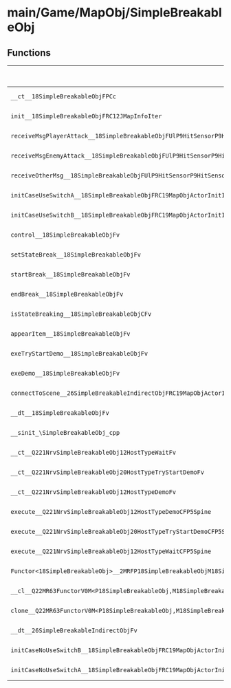 # main/Game/MapObj/SimpleBreakableObj

## Functions

| Name | Address | Match % |
|------|---------|---------|
| `__ct__18SimpleBreakableObjFPCc` | `0x80225CA4` | :x: (0.0%) |
| `init__18SimpleBreakableObjFRC12JMapInfoIter` | `0x80225D1C` | :x: (0.0%) |
| `receiveMsgPlayerAttack__18SimpleBreakableObjFUlP9HitSensorP9HitSensor` | `0x80226040` | :x: (0.0%) |
| `receiveMsgEnemyAttack__18SimpleBreakableObjFUlP9HitSensorP9HitSensor` | `0x8022615C` | :x: (0.0%) |
| `receiveOtherMsg__18SimpleBreakableObjFUlP9HitSensorP9HitSensor` | `0x80226218` | :x: (0.0%) |
| `initCaseUseSwitchA__18SimpleBreakableObjFRC19MapObjActorInitInfo` | `0x802262B0` | :x: (0.0%) |
| `initCaseUseSwitchB__18SimpleBreakableObjFRC19MapObjActorInitInfo` | `0x802262B4` | :x: (0.0%) |
| `control__18SimpleBreakableObjFv` | `0x80226314` | :x: (0.0%) |
| `setStateBreak__18SimpleBreakableObjFv` | `0x802263F4` | :x: (0.0%) |
| `startBreak__18SimpleBreakableObjFv` | `0x80226484` | :x: (0.0%) |
| `endBreak__18SimpleBreakableObjFv` | `0x80226550` | :x: (0.0%) |
| `isStateBreaking__18SimpleBreakableObjCFv` | `0x802265C8` | :x: (0.0%) |
| `appearItem__18SimpleBreakableObjFv` | `0x80226628` | :x: (0.0%) |
| `exeTryStartDemo__18SimpleBreakableObjFv` | `0x802266EC` | :x: (0.0%) |
| `exeDemo__18SimpleBreakableObjFv` | `0x80226760` | :x: (0.0%) |
| `connectToScene__26SimpleBreakableIndirectObjFRC19MapObjActorInitInfo` | `0x802267EC` | :x: (0.0%) |
| `__dt__18SimpleBreakableObjFv` | `0x802267F0` | :x: (0.0%) |
| `__sinit_\SimpleBreakableObj_cpp` | `0x8022684C` | :x: (0.0%) |
| `__ct__Q221NrvSimpleBreakableObj12HostTypeWaitFv` | `0x80226880` | :x: (0.0%) |
| `__ct__Q221NrvSimpleBreakableObj20HostTypeTryStartDemoFv` | `0x80226890` | :x: (0.0%) |
| `__ct__Q221NrvSimpleBreakableObj12HostTypeDemoFv` | `0x802268A0` | :x: (0.0%) |
| `execute__Q221NrvSimpleBreakableObj12HostTypeDemoCFP5Spine` | `0x802268B0` | :x: (0.0%) |
| `execute__Q221NrvSimpleBreakableObj20HostTypeTryStartDemoCFP5Spine` | `0x802268B8` | :x: (0.0%) |
| `execute__Q221NrvSimpleBreakableObj12HostTypeWaitCFP5Spine` | `0x802268C0` | :x: (0.0%) |
| `Functor<18SimpleBreakableObj>__2MRFP18SimpleBreakableObjM18SimpleBreakableObjFPCvPv_v_Q22MR63FunctorV0M<P18SimpleBreakableObj,M18SimpleBreakableObjFPCvPv_v>` | `0x802268C4` | :x: (0.0%) |
| `__cl__Q22MR63FunctorV0M<P18SimpleBreakableObj,M18SimpleBreakableObjFPCvPv_v>CFv` | `0x80226904` | :x: (0.0%) |
| `clone__Q22MR63FunctorV0M<P18SimpleBreakableObj,M18SimpleBreakableObjFPCvPv_v>CFP7JKRHeap` | `0x80226934` | :x: (0.0%) |
| `__dt__26SimpleBreakableIndirectObjFv` | `0x8022699C` | :x: (0.0%) |
| `initCaseNoUseSwitchB__18SimpleBreakableObjFRC19MapObjActorInitInfo` | `0x802269F4` | :x: (0.0%) |
| `initCaseNoUseSwitchA__18SimpleBreakableObjFRC19MapObjActorInitInfo` | `0x802269F8` | :x: (0.0%) |
